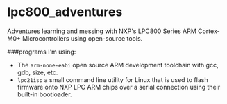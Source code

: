 lpc800_adventures
=================

Adventures learning and messing with NXP's LPC800 Series ARM Cortex-M0+ Microcontrollers using open-source tools.

###programs I'm using:
  - The `arm-none-eabi` open source ARM development toolchain with gcc, gdb, size, etc.
  - `lpc21isp` a small command line utility for Linux that is used to flash firmware onto NXP LPC ARM chips over a serial connection using their built-in bootloader.


